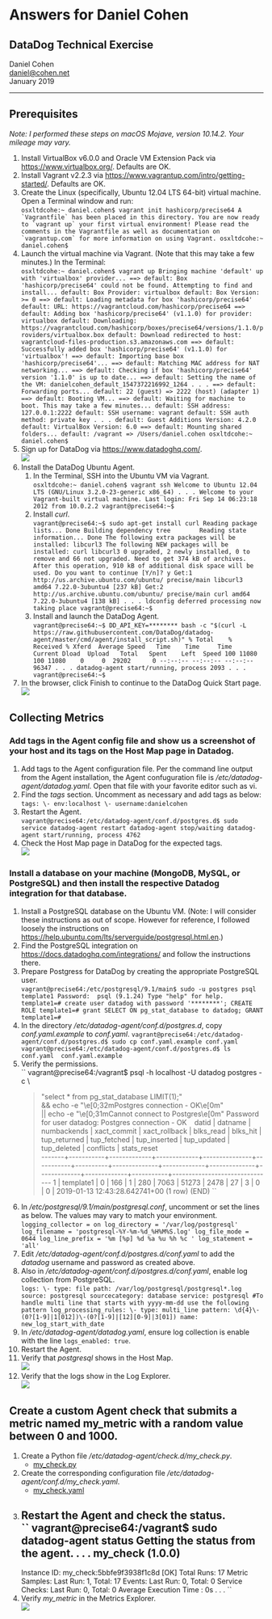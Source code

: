 # Answers for Daniel Cohen
## DataDog Technical Exercise

Daniel Cohen  
daniel@cohen.net  
January 2019

---

## Prerequisites

_Note: I performed these steps on macOS Mojave, version 10.14.2. Your mileage may vary._

1. Install VirtualBox v6.0.0 and Oracle VM Extension Pack via https://www.virtualbox.org/. Defaults are OK.
2. Install Vagrant v2.2.3 via https://www.vagrantup.com/intro/getting-started/. Defaults are OK.
3. Create the Linux (specifically, Ubuntu 12.04 LTS 64-bit) virtual machine. Open a Terminal window and run:  
	``
	osxltdcohe:~ daniel.cohen$ vagrant init hashicorp/precise64
	A `Vagrantfile` has been placed in this directory. You are now
	ready to `vagrant up` your first virtual environment! Please read
	the comments in the Vagrantfile as well as documentation on
	`vagrantup.com` for more information on using Vagrant.
	osxltdcohe:~ daniel.cohen$
	``
4. Launch the virtual machine via Vagrant. (Note that this may take a few minutes.) In the Terminal:  
	``
	osxltdcohe:~ daniel.cohen$ vagrant up
	Bringing machine 'default' up with 'virtualbox' provider...
	==> default: Box 'hashicorp/precise64' could not be found. Attempting to find and install...
	    default: Box Provider: virtualbox
	    default: Box Version: >= 0
	==> default: Loading metadata for box 'hashicorp/precise64'
	    default: URL: https://vagrantcloud.com/hashicorp/precise64
	==> default: Adding box 'hashicorp/precise64' (v1.1.0) for provider: virtualbox
	    default: Downloading: https://vagrantcloud.com/hashicorp/boxes/precise64/versions/1.1.0/providers/virtualbox.box
	    default: Download redirected to host: vagrantcloud-files-production.s3.amazonaws.com
	==> default: Successfully added box 'hashicorp/precise64' (v1.1.0) for 'virtualbox'!
	==> default: Importing base box 'hashicorp/precise64'...
	==> default: Matching MAC address for NAT networking...
	==> default: Checking if box 'hashicorp/precise64' version '1.1.0' is up to date...
	==> default: Setting the name of the VM: danielcohen_default_1547372216992_1264
	.
	.
	.
	==> default: Forwarding ports...
	    default: 22 (guest) => 2222 (host) (adapter 1)
	==> default: Booting VM...
	==> default: Waiting for machine to boot. This may take a few minutes...
	    default: SSH address: 127.0.0.1:2222
	    default: SSH username: vagrant
	    default: SSH auth method: private key
	.
	.
	.
	    default: Guest Additions Version: 4.2.0
	    default: VirtualBox Version: 6.0
	==> default: Mounting shared folders...
	    default: /vagrant => /Users/daniel.cohen
		osxltdcohe:~ daniel.cohen$
	``
5. Sign up for DataDog via https://www.datadoghq.com/.  
	![](https://github.com/CodaAzzurra/hiring-engineers/blob/solutions-engineer/image/001_signup_small.png)
6. Install the DataDog Ubuntu Agent.
	1. In the Terminal, SSH into the Ubuntu VM via Vagrant.  
		``
		osxltdcohe:~ daniel.cohen$ vagrant ssh
		Welcome to Ubuntu 12.04 LTS (GNU/Linux 3.2.0-23-generic x86_64)
		.
		.
		.
		Welcome to your Vagrant-built virtual machine.
		Last login: Fri Sep 14 06:23:18 2012 from 10.0.2.2
		vagrant@precise64:~$
		``
	2. Install _curl_.  
		``
		vagrant@precise64:~$ sudo apt-get install curl
		Reading package lists... Done
		Building dependency tree       
		Reading state information... Done
		The following extra packages will be installed:
		  libcurl3
		The following NEW packages will be installed:
		  curl libcurl3
		0 upgraded, 2 newly installed, 0 to remove and 66 not upgraded.
		Need to get 374 kB of archives.
		After this operation, 910 kB of additional disk space will be used.
		Do you want to continue [Y/n]? y
		Get:1 http://us.archive.ubuntu.com/ubuntu/ precise/main libcurl3 amd64 7.22.0-3ubuntu4 [237 kB]
		Get:2 http://us.archive.ubuntu.com/ubuntu/ precise/main curl amd64 7.22.0-3ubuntu4 [138 kB]
		.
		.
		.
		ldconfig deferred processing now taking place
		vagrant@precise64:~$ 
		``
	3. Install and launch the DataDog Agent.  
		``
		vagrant@precise64:~$ DD_API_KEY=******** bash -c "$(curl -L https://raw.githubusercontent.com/DataDog/datadog-agent/master/cmd/agent/install_script.sh)"
		  % Total    % Received % Xferd  Average Speed   Time    Time     Time  Current
		                                 Dload  Upload   Total   Spent    Left  Speed
		100 11080  100 11080    0     0  29202      0 --:--:-- --:--:-- --:--:-- 96347
		.
		.
		.
		datadog-agent start/running, process 2093
		.
		.
		.
		vagrant@precise64:~$ 
		``
7. In the browser, click Finish to continue to the DataDog Quick Start page.  
	![](https://github.com/CodaAzzurra/hiring-engineers/blob/solutions-engineer/image/004_quick_start_small.png)

## Collecting Metrics
### Add tags in the Agent config file and show us a screenshot of your host and its tags on the Host Map page in Datadog.

1. Add tags to the Agent configuration file. Per the command line output from the Agent installation, the Agent confuguration file is _/etc/datadog-agent/datadog.yaml_. Open that file with your favorite editor such as vi.
2. Find the _tags_ section. Uncomment as necessary and add tags as below:  
	``
	tags:
     \- env:localhost
     \- username:danielcohen
	``
3. Restart the Agent.  
	`
	vagrant@precise64:/etc/datadog-agent/conf.d/postgres.d$ sudo service datadog-agent restart
	datadog-agent stop/waiting
	datadog-agent start/running, process 4762
	`
4. Check the Host Map page in DataDog for the expected tags.  
	![](https://github.com/CodaAzzurra/hiring-engineers/blob/solutions-engineer/image/005_tags_small.png)

### Install a database on your machine (MongoDB, MySQL, or PostgreSQL) and then install the respective Datadog integration for that database.

1. Install a PostgreSQL database on the Ubuntu VM. (Note: I will consider these instructions as out of scope. However for reference, I followed loosely the instructions on https://help.ubuntu.com/lts/serverguide/postgresql.html.en.)
2. Find the PostgreSQL integration on https://docs.datadoghq.com/integrations/ and follow the instructions there.
3. Prepare Postgress for DataDog by creating the appropriate PostgreSQL user.  
	``
	vagrant@precise64:/etc/postgresql/9.1/main$ sudo -u postgres psql template1
	Password: 
	psql (9.1.24)
	Type "help" for help.
	template1=# create user datadog with password '********';
	CREATE ROLE
	template1=# grant SELECT ON pg_stat_database to datadog;
	GRANT
	template1=# 
	``
4. In the directory _/etc/datadog-agent/conf.d/postgres.d_, copy _conf.yaml.example_ to _conf.yaml_.
	`
	vagrant@precise64:/etc/datadog-agent/conf.d/postgres.d$ sudo cp conf.yaml.example conf.yaml
	vagrant@precise64:/etc/datadog-agent/conf.d/postgres.d$ ls
	conf.yaml  conf.yaml.example
	`
5. Verify the permissions.  
	``
	vagrant@precise64:/vagrant$ psql -h localhost -U datadog postgres -c \
	> "select * from pg_stat_database LIMIT(1);" \
	> && echo -e "\e[0;32mPostgres connection - OK\e[0m" \
	> || echo -e "\e[0;31mCannot connect to Postgres\e[0m"
	Password for user datadog: 
	Postgres connection - OK
	``
	``
	 datid |  datname  | numbackends | xact_commit | xact_rollback | blks_read | blks_hit | tup_returned | tup_fetched | tup_inserted | tup_updated | tup_deleted | conflicts |          stats_reset          
	-------+-----------+-------------+-------------+---------------+-----------+----------+--------------+-------------+--------------+-------------+-------------+-----------+-------------------------------
	     1 | template1 |           0 |         166 |             1 |       280 |     7063 |        51273 |        2478 |           27 |           3 |           0 |         0 | 2019-01-13 12:43:28.642741+00
	(1 row)
	(END)
	``
6. In _/etc/postgresql/9.1/main/postgresql.conf_, uncomment or set the lines as below. The values may vary to match your environment.
	``
	logging_collector = on
	log_directory = '/var/log/postgresql'
	log_filename = 'postgresql-%Y-%m-%d_%H%M%S.log'
	log_file_mode = 0644
	log_line_prefix = '%m [%p] %d %a %u %h %c '
	log_statement = 'all'
	``
7. Edit _/etc/datadog-agent/conf.d/postgres.d/conf.yaml_ to add the _datadog_ username and password as created above.
8. Also in _/etc/datadog-agent/conf.d/postgres.d/conf.yaml_, enable log collection from PostgreSQL.  
	``
	logs:
	      \- type: file
	        path: /var/log/postgresql/postgresql*.log
	        source: postgresql
	        sourcecategory: database
	        service: postgresql
	        #To handle multi line that starts with yyyy-mm-dd use the following pattern
	        log_processing_rules:
	            \- type: multi_line
	              pattern: \d{4}\-(0?[1-9]|1[012])\-(0?[1-9]|[12][0-9]|3[01])
	              name: new_log_start_with_date
	``
9. In _/etc/datadog-agent/datadog.yaml_, ensure log collection is enable with the line `logs_enabled: true`.
10. Restart the Agent.
11. Verify that _postgresql_ shows in the Host Map.  
	![](https://github.com/CodaAzzurra/hiring-engineers/blob/solutions-engineer/image/006_postgres_small.png)
12. Verify that the logs show in the Log Explorer.  
	![](https://github.com/CodaAzzurra/hiring-engineers/blob/solutions-engineer/image/007_logs_small.png)

## Create a custom Agent check that submits a metric named my_metric with a random value between 0 and 1000.

1. Create a Python file _/etc/datadog-agent/check.d/my\_check.py_.
	* [my_check.py](https://github.com/CodaAzzurra/hiring-engineers/blob/solutions-engineer/python/my_check.py "my_check.py")
2. Create the corresponding configuration file _/etc/datadog-agent/conf.d/my\_check.yaml_.
	* [my_check.yaml](https://github.com/CodaAzzurra/hiring-engineers/blob/solutions-engineer/config/my_check.yaml "my_check.yaml")
3. Restart the Agent and check the status.  
	``
	vagrant@precise64:/vagrant$ sudo datadog-agent status
	Getting the status from the agent.
	.
	.
	.
    my_check (1.0.0)
    ----------------
      Instance ID: my_check:5bbfe9f3938f1c8d [OK]
      Total Runs: 17
      Metric Samples: Last Run: 1, Total: 17
      Events: Last Run: 0, Total: 0
      Service Checks: Last Run: 0, Total: 0
      Average Execution Time : 0s
	.
	.
	.
	``
4. Verify _my\_metric_ in the Metrics Explorer.  
	![](https://github.com/CodaAzzurra/hiring-engineers/blob/solutions-engineer/image/008_my_check_small.png)